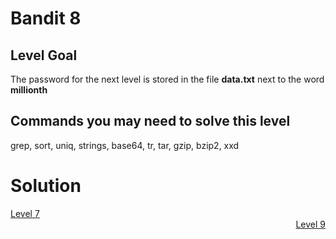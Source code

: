 <html>
<h1>Bandit 8</h1>

<h2 id="level-goal">Level Goal</h2>
<p>The password for the next level is stored in the file <strong>data.txt</strong>
next to the word <strong>millionth</strong></p>

<h2 id="commands-you-may-need-to-solve-this-level">Commands you may need to solve this level</h2>
<p>grep, sort, uniq, strings, base64, tr, tar, gzip, bzip2, xxd</p>

<h1>Solution</h1>
<div style="text-align: left"><a href="./bandit/tasks/bandit7.html">Level 7</a></div>
<div style="text-align: right"><a href="./bandit/tasks/bandit9.html">Level 9</a></div>
</html>
